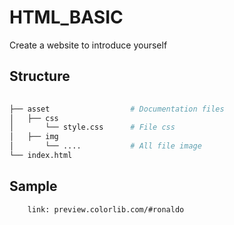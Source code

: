 # HTML_BASIC

Create a website to introduce yourself

## Structure

```bash
               
├── asset                  # Documentation files
│   ├── css 
│       └── style.css      # File css
│   ├── img             
│       └── ....           # All file image
└── index.html
```

## Sample
```bash
    link: preview.colorlib.com/#ronaldo
```
